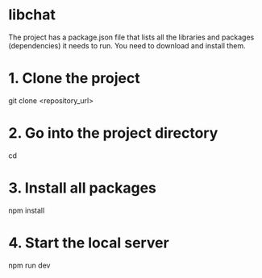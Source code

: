 # libchat

The project has a package.json file that lists all the libraries and packages (dependencies) it needs to run. You need to download and install them.


# 1. Clone the project
git clone <repository_url>

# 2. Go into the project directory
cd <project-folder-name>

# 3. Install all packages
npm install

# 4. Start the local server
npm run dev